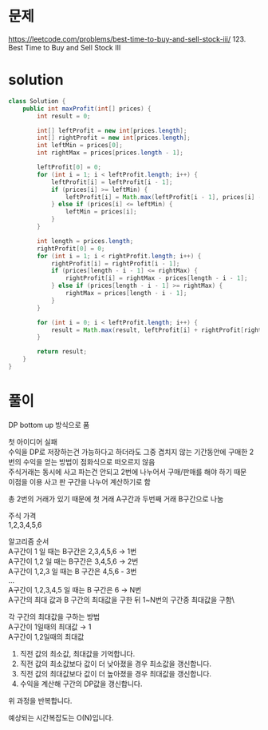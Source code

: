 # 문제
https://leetcode.com/problems/best-time-to-buy-and-sell-stock-iii/
123. Best Time to Buy and Sell Stock III

# solution
```java
class Solution {
    public int maxProfit(int[] prices) {
        int result = 0;

        int[] leftProfit = new int[prices.length];
        int[] rightProfit = new int[prices.length];
        int leftMin = prices[0];
        int rightMax = prices[prices.length - 1];

        leftProfit[0] = 0;
        for (int i = 1; i < leftProfit.length; i++) {
            leftProfit[i] = leftProfit[i - 1];
            if (prices[i] >= leftMin) {
                leftProfit[i] = Math.max(leftProfit[i - 1], prices[i] - leftMin);
            } else if (prices[i] <= leftMin) {
                leftMin = prices[i];
            }
        }

        int length = prices.length;
        rightProfit[0] = 0;
        for (int i = 1; i < rightProfit.length; i++) {
            rightProfit[i] = rightProfit[i - 1];
            if (prices[length - i - 1] <= rightMax) {
                rightProfit[i] = rightMax - prices[length - i - 1];
            } else if (prices[length - i - 1] >= rightMax) {
                rightMax = prices[length - i - 1];
            }
        }

        for (int i = 0; i < leftProfit.length; i++) {
            result = Math.max(result, leftProfit[i] + rightProfit[rightProfit.length - i - 1]);
        }

        return result;
    }
}
```

# 풀이
DP bottom up 방식으로 품

첫 아이디어 실패\
수익을 DP로 저장하는건 가능하다고 하더라도 그중 겹치지 않는 기간동안에 구매한 2번의 수익을 얻는 방법이 점화식으로 떠오르지 않음\
주식거래는 동시에 사고 파는건 안되고 2번에 나누어서 구매/판매를 해야 하기 때문\
이점을 이용 사고 판 구간을 나누어 계산하기로 함

총 2번의 거래가 있기 때문에 첫 거래 A구간과 두번째 거래 B구간으로 나눔

주식 가격\
1,2,3,4,5,6

알고리즘 순서\
A구간이 1 일 때는 B구간은 2,3,4,5,6 → 1번\
A구간이 1,2 일 때는 B구간은 3,4,5,6 → 2번\
A구간이 1,2,3 일 때는 B 구간은 4,5,6 - 3번\
…\
A구간이 1,2,3,4,5 일 때는 B 구간은 6 → N번\
A구간의 최대 값과 B 구간의 최대값을 구한 뒤 1~N번의 구간중 최대값을 구함\

각 구간의 최대값을 구하는 방법\
A구간이 1일때의 최대값 → 1\
A구간이 1,2일때의 최대값

1. 직전 값의 최소값, 최대값을 기억합니다.
2. 직전 값의 최소값보다 값이 더 낮아졌을 경우 최소값을 갱신합니다.
3. 직전 값의 최대값보다 값이 더 높아졌을 경우 최대값을 갱신합니다.
4. 수익을 계산해 구간의 DP값을 갱신합니다.

위 과정을 반복합니다.

예상되는 시간복잡도는 O(N)입니다.